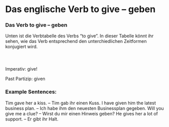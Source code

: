 # Das englische Verb to give – geben

[](http://www.jabbalab.com/blog/wp-content/uploads/2011/06/verb-give.jpg)

### Das Verb to give – geben

Unten ist die Verbtabelle des Verbs “to give”. In dieser Tabelle könnt ihr sehen, wie das Verb entsprechend den unterchiedlichen Zeitformen konjugiert wird. 

### 


 

Imperativ: give!

Past Partizip: given

### Example Sentences:

Tim gave her a kiss. – Tim gab ihr einen Kuss.
I have given him the latest business plan. – Ich habe ihm den neuesten Businessplan gegeben.
Will you give me a clue? – Wirst du mir einen Hinweis geben?
He gives her a lot of support. – Er gibt ihr Halt.
